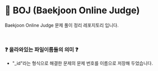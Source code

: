 # 💯 BOJ (Baekjoon Online Judge)

Baekjoon Online Judge 문제 풀이 정리 레포지토리 입니다.
  
 
</br>

### ❓ 올라와있는 파일이름들의 의미 ❓
  
- "_id"라는 형식으로 해결한 문제의 문제 번호를 이름으로 저장해 두었습니다.
<!-- sssssss>
